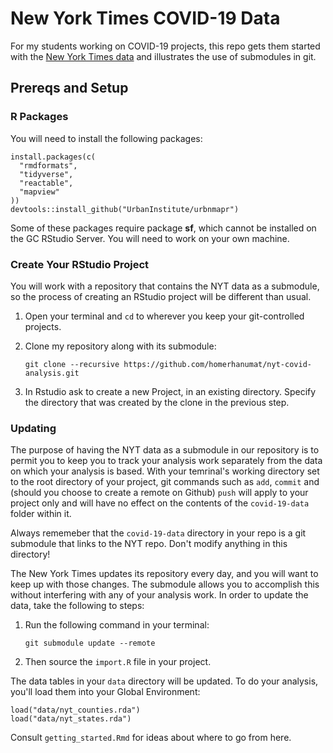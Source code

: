# New York Times COVID-19 Data

For my students working on COVID-19 projects, this repo gets them started with the [New York Times data](https://github.com/nytimes/covid-19-data) and illustrates the use of submodules in git.

## Prereqs and Setup

### R Packages

You will need to install the following packages:

```{r eval = FALSE}
install.packages(c(
  "rmdformats",
  "tidyverse",
  "reactable",
  "mapview"
))
devtools::install_github("UrbanInstitute/urbnmapr")
```


Some of these packages require package **sf**, which cannot be installed on the GC RStudio Server.  You will need to work on your own machine.


### Create Your RStudio Project

You will work with a repository that contains the NYT data as a submodule, so the process of creating an RStudio project will be different than usual.

1. Open your terminal and `cd` to wherever you keep your git-controlled projects.
2. Clone my repository along with its submodule:

    ```
    git clone --recursive https://github.com/homerhanumat/nyt-covid-analysis.git
    ```
    
3.  In Rstudio ask to create a new Project, in an existing directory.  Specify the directory that was created by the clone in the previous step.

### Updating

The purpose of having the NYT data as a submodule in our repository is to permit you to keep you to track your analysis work separately from the data on which your analysis is based.  With your temrinal's working directory set to the root directory of your project, git commands such as `add`, `commit` and (should you choose to create a remote on Github) `push` will apply to your project only and will have no effect on the contents of the `covid-19-data` folder within it.

Always rememeber that the `covid-19-data` directory in your repo is a git submodule that links to the NYT repo.  Don't modify anything in this directory!

The New York Times updates its repository every day, and you will want to keep up with those changes.  The submodule allows you to accomplish this without interfering with any of your analysis work.   In order to update the data, take the following to steps:

1. Run the following command in your terminal:

    ```
    git submodule update --remote
    ```

2. Then source the `import.R` file in your project.

The data tables in your `data` directory will be updated.  To do your analysis, you'll load them into your Global Environment:

```{r eval = FALSE}
load("data/nyt_counties.rda")
load("data/nyt_states.rda")
```

Consult `getting_started.Rmd` for ideas about where to go from here.
